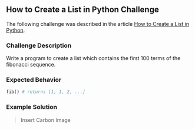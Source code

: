 ## How to Create a List in Python Challenge

The following challenge was described in the article 
[How to Create a List in Python](https://therenegadecoder.com/code/how-to-create-a-list-in-python/#challenge).

### Challenge Description

Write a program to create a list which contains the first 100 terms of the fibonacci sequence.

### Expected Behavior

```python
fib() # returns [1, 1, 2, ...]
```

### Example Solution

> Insert Carbon Image
